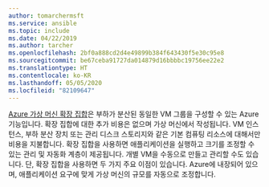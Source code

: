 ```yaml
---
author: tomarchermsft
ms.service: ansible
ms.topic: include
ms.date: 04/22/2019
ms.author: tarcher
ms.openlocfilehash: 2bf0a888cd2d4e49899b384f643430f5e30c95e8
ms.sourcegitcommit: be67ceba91727da014879d16bbbbc19756ee22e2
ms.translationtype: HT
ms.contentlocale: ko-KR
ms.lasthandoff: 05/05/2020
ms.locfileid: "82109647"
---
```

[Azure 가상 머신 확장 집합](https://docs.microsoft.com/azure/virtual-machine-scale-sets/overview)은 부하가 분산된 동일한 VM 그룹을 구성할 수 있는 Azure 기능입니다. 확장 집합에 대한 추가 비용은 없으며 가상 머신에서 작성됩니다. VM 인스턴스, 부하 분산 장치 또는 관리 디스크 스토리지와 같은 기본 컴퓨팅 리소스에 대해서만 비용을 지불합니다. 확장 집합을 사용하면 애플리케이션을 실행하고 크기를 조정할 수 있는 관리 및 자동화 계층이 제공됩니다. 개별 VM을 수동으로 만들고 관리할 수도 있습니다. 단, 확장 집합을 사용하면 두 가지 주요 이점이 있습니다. Azure에 내장되어 있으며, 애플리케이션 요구에 맞게 가상 머신의 규모를 자동으로 조정합니다.